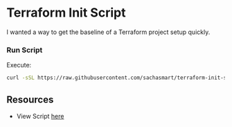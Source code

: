 # Terraform Init Script
I wanted a way to get the baseline of a Terraform project setup quickly. 

### Run Script 
Execute: 
```bash
curl -sSL https://raw.githubusercontent.com/sachasmart/terraform-init-script/main/create-terraform-template.sh | bash
```

## Resources
- View Script [here](https://github.com/sachasmart/terraform-init-script/blob/main/create-terraform-template.sh)
